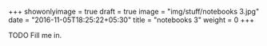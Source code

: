 +++
showonlyimage = true
draft = true
image = "img/stuff/notebooks 3.jpg"
date = "2016-11-05T18:25:22+05:30"
title = "notebooks 3"
weight = 0
+++

TODO Fill me in.


